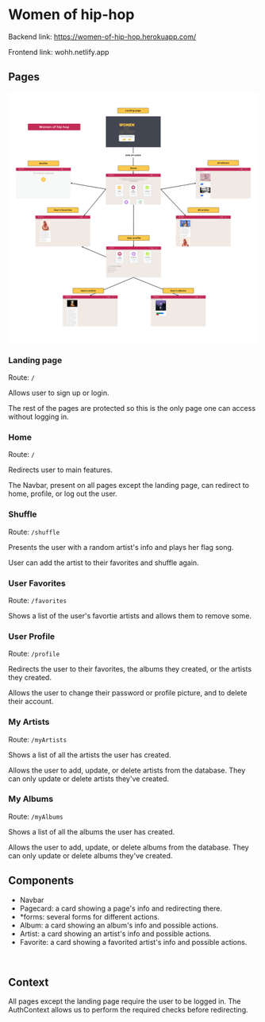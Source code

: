 
# Women of hip-hop


Backend link: https://women-of-hip-hop.herokuapp.com/

Frontend link: wohh.netlify.app


## Pages

![alt text](/public/wohh-map.png)

### Landing page

Route: `/`

Allows user to sign up or login.

The rest of the pages are protected so this is the only page one can access without logging in.
<br/>


### Home

Route: `/`

Redirects user to main features.

The Navbar, present on all pages except the landing page, can redirect to home, profile, or log out the user.
<br/>


### Shuffle

Route: `/shuffle`

Presents the user with a random artist's info and plays her flag song.

User can add the artist to their favorites and shuffle again.
<br/>


### User Favorites

Route: `/favorites`

Shows a list of the user's favortie artists and allows them to remove some.
<br/>


### User Profile

Route: `/profile`

Redirects the user to their favorites, the albums they created, or the artists they created.

Allows the user to change their password or profile picture, and to delete their account. 
<br/>


### My Artists

Route: `/myArtists`

Shows a list of all the artists the user has created.

Allows the user to add, update, or delete artists from the database. They can only update or delete artists they've created.
<br/>



### My Albums

Route: `/myAlbums`

Shows a list of all the albums the user has created.

Allows the user to add, update, or delete albums from the database. They can only update or delete albums they've created.
<br/>


## Components

- Navbar
- Pagecard: a card showing a page's info and redirecting there.
- *forms: several forms for different actions.
- Album: a card showing an album's info and possible actions.
- Artist: a card showing an artist's info and possible actions.
- Favorite: a card showing a favorited artist's info and possible actions.
<br/>

## Context

All pages except the landing page require the user to be logged in. The AuthContext allows us to perform the required checks before redirecting. 
